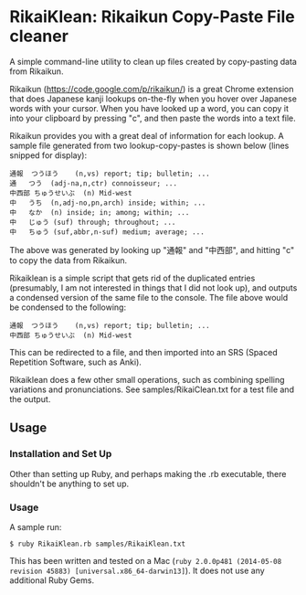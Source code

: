 # RikaiKlean: Rikaikun Copy-Paste File cleaner

A simple command-line utility to clean up files created by copy-pasting data from Rikaikun.

Rikaikun (https://code.google.com/p/rikaikun/) is a great Chrome extension that does Japanese kanji lookups on-the-fly when you hover over Japanese words with your cursor.  When you have looked up a word, you can copy it into your clipboard by pressing "c", and then paste the words into a text file.

Rikaikun provides you with a great deal of information for each lookup.  A sample file generated from two lookup-copy-pastes is shown below (lines snipped for display):

```
通報	つうほう	(n,vs) report; tip; bulletin; ...
通	つう	(adj-na,n,ctr) connoisseur; ...
中西部	ちゅうせいぶ	(n) Mid-west
中	うち	(n,adj-no,pn,arch) inside; within; ...
中	なか	(n) inside; in; among; within; ...
中	じゅう	(suf) through; throughout; ...
中	ちゅう	(suf,abbr,n-suf) medium; average; ...
```

The above was generated by looking up "通報" and "中西部", and hitting "c" to copy the data from Rikaikun.

Rikaiklean is a simple script that gets rid of the duplicated entries (presumably, I am not interested in things that I did not look up), and outputs a condensed version of the same file to the console.  The file above would be condensed to the following:

```
通報	つうほう	(n,vs) report; tip; bulletin; ...
中西部	ちゅうせいぶ	(n) Mid-west
```

This can be redirected to a file, and then imported into an SRS (Spaced Repetition Software, such as Anki).

Rikaiklean does a few other small operations, such as combining spelling variations and pronunciations.  See samples/RikaiClean.txt for a test file and the output.


## Usage

### Installation and Set Up

Other than setting up Ruby, and perhaps making the .rb executable, there shouldn't be anything to set up.

### Usage

A sample run:

```
$ ruby RikaiKlean.rb samples/RikaiKlean.txt
```

This has been written and tested on a Mac (`ruby 2.0.0p481 (2014-05-08 revision 45883) [universal.x86_64-darwin13]`).  It does not use any additional Ruby Gems.
